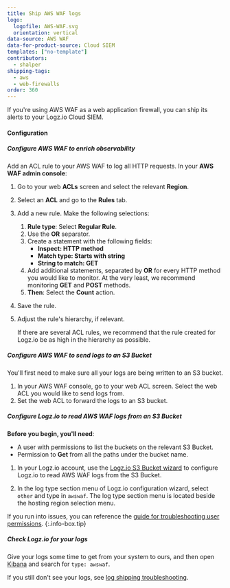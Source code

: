 ```yaml
---
title: Ship AWS WAF logs
logo:
  logofile: AWS-WAF.svg
  orientation: vertical
data-source: AWS WAF
data-for-product-source: Cloud SIEM
templates: ["no-template"]
contributors:
  - shalper
shipping-tags:
  - aws
  - web-firewalls
order: 360
---
```


If you're using AWS WAF as a web application firewall, you can ship its alerts to your Logz.io Cloud SIEM.

#### Configuration


<div class="tasklist">

##### Configure AWS WAF to enrich observability

Add an ACL rule to your AWS WAF to log all HTTP requests. In your **AWS WAF admin console**:

1. Go to your web **ACLs** screen and select the relevant **Region**.
2. Select an **ACL** and go to the **Rules** tab.
3. Add a new rule. Make the following selections:
    1. **Rule type**: Select **Regular Rule**.
    2. Use the **OR** separator.
    3. Create a statement with the following fields:
        * **Inspect: HTTP method**
        * **Match type: Starts with string**
        * **String to match: GET**
    4. Add additional statements, separated by **OR** for every HTTP method you would like to monitor. At the very least, we recommend monitoring **GET** and **POST** methods.
    5. **Then**: Select the **Count** action.
4. Save the rule.
5. Adjust the rule's hierarchy, if relevant.

    If there are several ACL rules, we recommend that the rule created for Logz.io be as high in the hierarchy as possible.


##### Configure AWS WAF to send logs to an S3 Bucket

You'll first need to make sure all your logs are being written to an S3 bucket.

1. In your AWS WAF console, go to your web ACL screen. Select the web ACL you would like to send logs from.
2. Set the web ACL to forward the logs to an S3 bucket.

##### Configure Logz.io to read AWS WAF logs from an S3 Bucket

**Before you begin, you'll need**:

* A user with permissions to list the buckets on the relevant S3 Bucket.
* Permission to **Get** from all the paths under the bucket name.

1. In your Logz.io account, use the [Logz.io S3 Bucket wizard](https://app.logz.io/#/dashboard/send-your-data/log-sources/s3-bucket) to configure Logz.io to read AWS WAF logs from the S3 Bucket.

2. In the log type section menu of Logz.io configuration wizard, select `other` and type in `awswaf`. The log type section menu is located beside the hosting region selection menu.

<!-- info-box-start:info -->
If you run into issues, you can reference the [guide for troubleshooting user permissions](https://docs.logz.io/user-guide/give-aws-access-with-iam-roles/).
{:.info-box.tip}
<!-- info-box-end -->

##### Check Logz.io for your logs

Give your logs some time to get from your system to ours, and then open [Kibana](https://app.logz.io/#/dashboard/kibana) and search for `type: awswaf`.

If you still don't see your logs, see [log shipping troubleshooting]({{site.baseurl}}/user-guide/log-shipping/log-shipping-troubleshooting.html).

